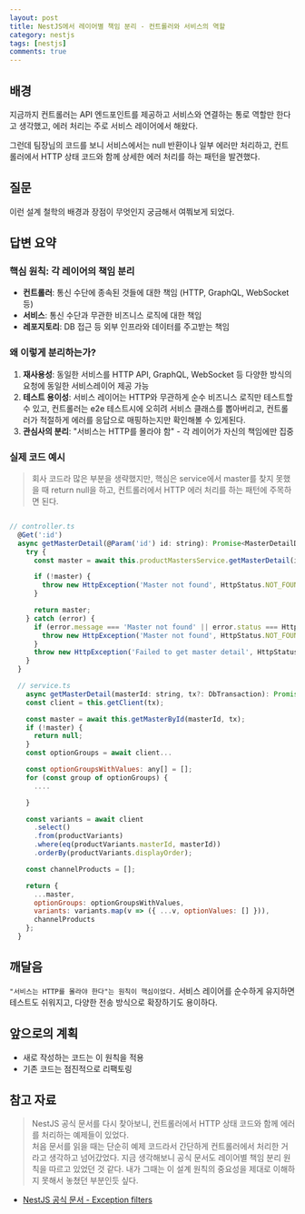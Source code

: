 ```yaml
---
layout: post
title: NestJS에서 레이어별 책임 분리 - 컨트롤러와 서비스의 역할
category: nestjs
tags: [nestjs]
comments: true
---
```


<!-- @format -->

## 배경

지금까지 컨트롤러는 API 엔드포인트를 제공하고 서비스와 연결하는 통로 역할만 한다고 생각했고, 에러 처리는 주로 서비스 레이어에서 해왔다.

그런데 팀장님의 코드를 보니 서비스에서는 null 반환이나 일부 에러만 처리하고, 컨트롤러에서 HTTP 상태 코드와 함께 상세한 에러 처리를 하는 패턴을 발견했다.

## 질문

이런 설계 철학의 배경과 장점이 무엇인지 궁금해서 여쭤보게 되었다.

## 답변 요약

### 핵심 원칙: 각 레이어의 책임 분리

- **컨트롤러**: 통신 수단에 종속된 것들에 대한 책임 (HTTP, GraphQL, WebSocket 등)
- **서비스**: 통신 수단과 무관한 비즈니스 로직에 대한 책임
- **레포지토리**: DB 접근 등 외부 인프라와 데이터를 주고받는 책임

### 왜 이렇게 분리하는가?

1. **재사용성**: 동일한 서비스를 HTTP API, GraphQL, WebSocket 등 다양한 방식의 요청에 동일한 서비스레이어 제공 가능
2. **테스트 용이성**: 서비스 레이어는 HTTP와 무관하게 순수 비즈니스 로직만 테스트할 수 있고, 컨트롤러는 e2e 테스트시에 오히려 서비스 클래스를 뽑아버리고, 컨트롤러가 적절하게 에러를 응답으로 매핑하는지만 확인해볼 수 있게된다.
3. **관심사의 분리**: "서비스는 HTTP를 몰라야 함" - 각 레이어가 자신의 책임에만 집중

### 실제 코드 예시

> 회사 코드라 많은 부분을 생략했지만, 핵심은 service에서 master를 찾지 못했을 때 return null을 하고, 컨트롤러에서 HTTP 에러 처리를 하는 패턴에 주목하면 된다.

```js

// controller.ts
  @Get(':id')
  async getMasterDetail(@Param('id') id: string): Promise<MasterDetailDto> {
    try {
      const master = await this.productMastersService.getMasterDetail(id);

      if (!master) {
        throw new HttpException('Master not found', HttpStatus.NOT_FOUND);
      }

      return master;
    } catch (error) {
      if (error.message === 'Master not found' || error.status === HttpStatus.NOT_FOUND) {
        throw new HttpException('Master not found', HttpStatus.NOT_FOUND);
      }
      throw new HttpException('Failed to get master detail', HttpStatus.INTERNAL_SERVER_ERROR);
    }
  }

  // service.ts
    async getMasterDetail(masterId: string, tx?: DbTransaction): Promise<MasterDetailDto | null> {
    const client = this.getClient(tx);

    const master = await this.getMasterById(masterId, tx);
    if (!master) {
      return null;
    }
    const optionGroups = await client...

    const optionGroupsWithValues: any[] = [];
    for (const group of optionGroups) {
      ....

    }

    const variants = await client
      .select()
      .from(productVariants)
      .where(eq(productVariants.masterId, masterId))
      .orderBy(productVariants.displayOrder);

    const channelProducts = [];

    return {
      ...master,
      optionGroups: optionGroupsWithValues,
      variants: variants.map(v => ({ ...v, optionValues: [] })),
      channelProducts
    };
  }
```

## 깨달음

`"서비스는 HTTP를 몰라야 한다"는 원칙이 핵심이었다.` 서비스 레이어를 순수하게 유지하면 테스트도 쉬워지고, 다양한 전송 방식으로 확장하기도 용이하다.

## 앞으로의 계획

- 새로 작성하는 코드는 이 원칙을 적용
- 기존 코드는 점진적으로 리팩토링

## 참고 자료

> NestJS 공식 문서를 다시 찾아보니, 컨트롤러에서 HTTP 상태 코드와 함께 에러를 처리하는 예제들이 있었다. <br/> 처음 문서를 읽을 때는 단순히 예제 코드라서 간단하게 컨트롤러에서 처리한 거라고 생각하고 넘어갔었다. 지금 생각해보니 공식 문서도 레이어별 책임 분리 원칙을 따르고 있었던 것 같다. 내가 그때는 이 설계 원칙의 중요성을 제대로 이해하지 못해서 놓쳤던 부분인듯 싶다.

- [NestJS 공식 문서 - Exception filters](https://docs.nestjs.com/exception-filters)
